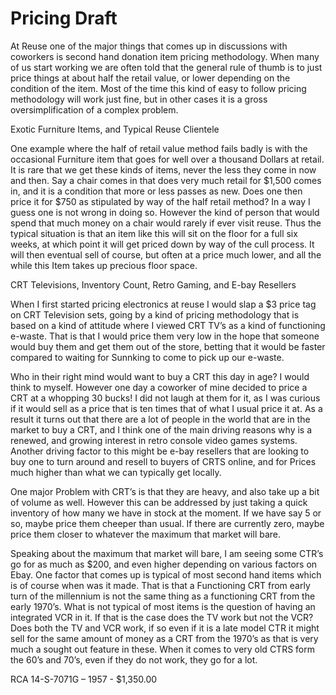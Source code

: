 # Pricing Draft

At Reuse one of the major things that comes up in discussions with coworkers is second hand donation item pricing methodology. When many of us start working we are often told that the general rule of thumb is to just price things at about half the retail value, or lower depending on the condition of the item. Most of the time this kind of easy to follow pricing methodology will work just fine, but in other cases it is a gross oversimplification of a complex problem. 

Exotic Furniture Items, and Typical Reuse Clientele

One example where the half of retail value method fails badly is with the occasional Furniture item that goes for well over a thousand Dollars at retail. It is rare that we get these kinds of items, never the less they come in now and then. Say a chair comes in that does very much retail for $1,500 comes in, and it is a condition that more or less passes as new. Does one then price it for $750 as stipulated by way of the half retail method? In a way I guess one is not wrong in doing so. However the kind of person that would spend that much money on a chair would rarely if ever visit reuse. Thus the typical situation is that an item like this will sit on the floor for a full six weeks, at which point it will get priced down by way of the cull process. It will then eventual sell of course, but often at a price much lower, and all the while this Item takes up precious floor space.

CRT Televisions, Inventory Count, Retro Gaming, and E-bay Resellers

When I first started pricing electronics at reuse I would slap a $3 price tag on CRT Television sets, going by a kind of pricing methodology that is based on a kind of attitude where I viewed CRT TV’s as a kind of functioning e-waste. That is that I would price them very low in the hope that someone would buy them and get them out of the store, betting that it would be faster compared to waiting for Sunnking to come to pick up our e-waste. 

Who in their right mind would want to buy a CRT this day in age? I would think to myself. However one day a coworker of mine decided to price a CRT at a whopping 30 bucks! I did not laugh at them for it, as I was curious if it would sell as a price that is ten times that of what I usual price it at. As a result it turns out that there are a lot of people in the world that are in the market to buy a CRT, and I think one of the main driving reasons why is a renewed, and growing interest in retro console video games systems. Another driving factor to this might be e-bay resellers that are looking to buy one to turn around and resell to buyers of CRTS online, and for Prices much higher than what we can typically get locally.

One major Problem with CRT’s is that they are heavy, and also take up a bit of volume as well. However this can be addressed by just taking a quick inventory of how many we have in stock at the moment. If we have say 5 or so, maybe price them cheeper than usual. If there are currently zero, maybe price them closer to whatever the maximum that market will bare.

Speaking about the maximum that market will bare, I am seeing some CTR’s go for as much as $200, and even higher depending on various factors on Ebay. One factor that comes up is typical of most second hand items which is of course when was it made. That is that a Functioning CRT from early turn of the millennium is not the same thing as a functioning CRT from the early 1970’s. What is not typical of most items is the question of having an integrated VCR in it. If that is the case does the TV work but not the VCR? Does both the TV and VCR work, if so even if it is a late model CTR it might sell for the same amount of money as a CRT from the 1970’s as that is very much a sought out feature in these. When it comes to very old CTRS form the 60’s and 70’s, even if they do not work, they go for a lot.

RCA   14-S-7071G – 1957 -  $1,350.00
